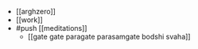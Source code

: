 - [[arghzero]]
- [[work]]
- #push [[meditations]]
  - [[gate gate paragate parasamgate bodshi svaha]]
